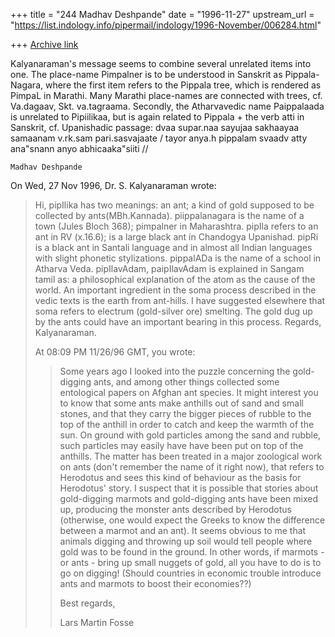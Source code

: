 +++
title = "244 Madhav Deshpande"
date = "1996-11-27"
upstream_url = "https://list.indology.info/pipermail/indology/1996-November/006284.html"

+++
[Archive link](https://list.indology.info/pipermail/indology/1996-November/006284.html)

Kalyanaraman's message seems to combine several unrelated items into one. 
The place-name Pimpalner is to be understood in Sanskrit as
Pippala-Nagara, where the first item refers to the Pippala tree, which is
rendered as PimpaL in Marathi.  Many Marathi place-names are connected
with trees, cf. Va.dagaav, Skt. va.tagraama.  Secondly, the Atharvavedic
name Paippalaada is unrelated to Pipiilikaa, but is again related to
Pippala + the verb atti in Sanskrit, cf. Upanishadic passage:  dvaa
supar.naa sayujaa sakhaayaa samaanam v.rk.sam pari.sasvajaate / tayor
anya.h pippalam svaadv atty ana"snann anyo abhicaaka"siiti //

	Madhav Deshpande

On Wed, 27 Nov 1996, Dr. S. Kalyanaraman wrote:

> Hi,
> pipIlika has two meanings: an ant; a kind of gold supposed to be collected
> by ants(MBh.Kannada).
> piippalanagara is the name of a town (Jules Bloch 368); pimpalner in
> Maharashtra.
> pipIla refers to an ant in RV (x.16.6); is a large black ant in Chandogya
> Upanishad.
> pipRi is a black ant in Santali language and in almost all Indian languages
> with slight
> phonetic stylizations. 
> pippalADa is the name of a school in Atharva Veda. pipIlavAdam, paipIlavAdam
> is explained in
> Sangam tamil as: a philosophical explanation of the atom as the cause of the
> world.
> An important ingredient in the soma process described in the vedic texts is the
> earth from ant-hills. 
> I have suggested elsewhere that soma refers to electrum (gold-silver ore)
> smelting.
> The gold dug up by the ants could have an important bearing in this process.
> Regards, Kalyanaraman.
> 
> At 08:09 PM 11/26/96 GMT, you wrote:
> >Some years ago I looked into the puzzle concerning the gold-digging ants,
> >and among other things collected some entological papers on Afghan ant
> >species. It might interest you to know that some ants make anthills out of
> >sand and small stones, and that they carry the bigger pieces of rubble to
> >the top of the anthill in order to catch and keep the warmth of the sun. On
> >ground with gold particles among the sand and rubble, such particles may
> >easily have have been put on top of the anthills. The matter has been
> >treated in a major zoological work on ants (don't remember the name of it
> >right now), that refers to Herodotus and sees this kind of behaviour as the
> >basis for Herodotus' story. I suspect that it is possible that stories about
> >gold-digging marmots and gold-digging ants have been mixed up, producing the
> >monster ants described by Herodotus (otherwise, one would expect the Greeks
> >to know the difference between a marmot and an ant). It seems obvious to me
> >that animals digging and throwing up soil would tell people where gold was
> >to be found in the ground. In other words, if marmots - or ants - bring up
> >small nuggets of gold, all you have to do is to go on digging! (Should
> >countries in economic trouble introduce ants and marmots to boost their
> >economies??)
> >
> >Best regards,
> >
> >Lars Martin Fosse
> >
> >
> >
> >
> 
> 
> 





